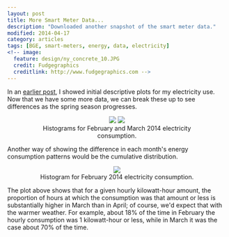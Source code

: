 ```yaml
---
layout: post
title: More Smart Meter Data...
description: "Downloaded another snapshot of the smart meter data."
modified: 2014-04-17
category: articles
tags: [BGE, smart-meters, energy, data, electricity]
<!-- image:
  feature: design/ny_concrete_10.JPG
  credit: Fudgegraphics
  creditlink: http://www.fudgegraphics.com -->
---
```


In an  <a href="{{ site.url }}/articles/My-BGE-Smart-Meter-Data">earlier post</a>, I showed initial descriptive plots for my electricity use.  Now that we have some more data, we can break these up to see differences as the spring season progresses.

<center>
<figure class="half">
  <a href="{{ site.url }}/images/2014-04/ElecHist - Feb2014.png"><img src="{{ site.url }}/images/2014-04/ElecHist - Feb2014.png"></a>
  <a href="{{ site.url }}/images/2014-04/ElecHist - Mar2014.png"><img src="{{ site.url }}/images/2014-04/ElecHist - Mar2014.png"></a>
  <figcaption>Histograms for February and March 2014 electricity consumption.</figcaption>
</figure>
</center>

Another way of showing the difference in each month's energy consumption patterns would be the cumulative distribution.

<center>
<figure>
  <a href="{{ site.url }}/images/2014-04/ElecCDF - Feb_March2014.png"><img src="{{ site.url }}/images/2014-04/ElecCDF - Feb_March2014.png"></a>
  <figcaption>Histogram for February 2014 electricity consumption.</figcaption>
</figure>
</center>

The plot above shows that for a given hourly kilowatt-hour amount, the proportion of hours at which the consumption was that amount or less is substantially higher in March than in April; of course, we'd expect that with the warmer weather.  For example, about 18% of the time in February the hourly consumption was 1 kilowatt-hour or less, while in March it was the case about 70% of the time.






